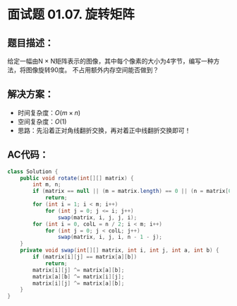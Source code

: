 # 面试题 01.07. 旋转矩阵
## 题目描述：
给定一幅由N × N矩阵表示的图像，其中每个像素的大小为4字节，编写一种方法，将图像旋转90度。
不占用额外内存空间能否做到？

## 解决方案：
- 时间复杂度：$O(m × n)$
- 空间复杂度：$O(1)$
- 思路：先沿着正对角线翻折交换，再对着正中线翻折交换即可！

## AC代码：
```java
class Solution {
	public void rotate(int[][] matrix) {
		int m, n;
		if (matrix == null || (m = matrix.length) == 0 || (n = matrix[0].length) == 0)
			return;
		for (int i = 1; i < m; i++)
			for (int j = 0; j <= i; j++)
				swap(matrix, i, j, j, i);
		for (int i = 0, colL = n / 2; i < m; i++)
			for (int j = 0; j < colL; j++)
				swap(matrix, i, j, i, n - 1 - j);
	}
	private void swap(int[][] matrix, int i, int j, int a, int b) {
		if (matrix[i][j] == matrix[a][b])
			return;
		matrix[i][j] ^= matrix[a][b];
		matrix[a][b] ^= matrix[i][j];
		matrix[i][j] ^= matrix[a][b];
	}
}
```
